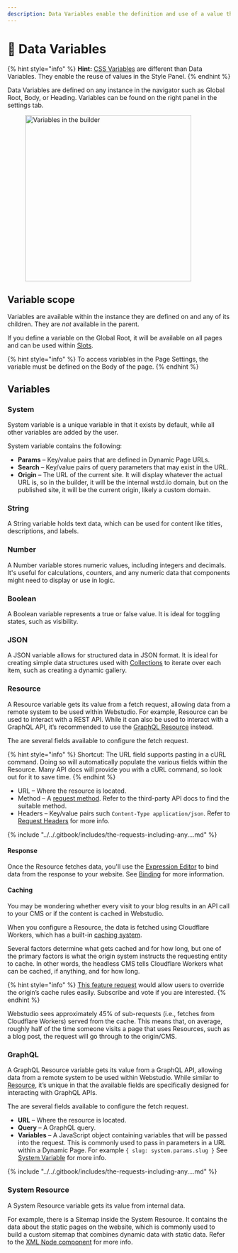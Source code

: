 ```yaml
---
description: Data Variables enable the definition and use of a value throughout the page.
---
```


# 🔡 Data Variables

{% hint style="info" %}
**Hint:** [CSS Variables](css-variables.md) are different than Data Variables. They enable the reuse of values in the Style Panel.
{% endhint %}

Data Variables are defined on any instance in the navigator such as Global Root, Body, or Heading. Variables can be found on the right panel in the settings tab.

<figure><img src="../../.gitbook/assets/webstudio-variables.png" alt="Variables in the builder" width="375"><figcaption></figcaption></figure>

## Variable scope

Variables are available within the instance they are defined on and any of its children. They are _not_ available in the parent.

If you define a variable on the Global Root, it will be available on all pages and can be used within [Slots](../core-components/slot.md).

{% hint style="info" %}
To access variables in the Page Settings, the variable must be defined on the Body of the page.
{% endhint %}

## Variables

### System

System variable is a unique variable in that it exists by default, while all other variables are added by the user.

System variable contains the following:

* **Params** – Key/value pairs that are defined in Dynamic Page URLs.
* **Search** – Key/value pairs of query parameters that may exist in the URL.
* **Origin** – The URL of the current site. It will display whatever the actual URL is, so in the builder, it will be the internal wstd.io domain, but on the published site, it will be the current origin, likely a custom domain.

### String

A String variable holds text data, which can be used for content like titles, descriptions, and labels.

### Number

A Number variable stores numeric values, including integers and decimals. It's useful for calculations, counters, and any numeric data that components might need to display or use in logic.

### Boolean

A Boolean variable represents a true or false value. It is ideal for toggling states, such as visibility.

### JSON

A JSON variable allows for structured data in JSON format. It is ideal for creating simple data structures used with [Collections](broken-reference) to iterate over each item, such as creating a dynamic gallery.

### Resource

A Resource variable gets its value from a fetch request, allowing data from a remote system to be used within Webstudio. For example, Resource can be used to interact with a REST API. While it can also be used to interact with a GraphQL API, it’s recommended to use the [GraphQL Resource](variables.md#graphql) instead.

The are several fields available to configure the fetch request.

{% hint style="info" %}
Shortcut: The URL field supports pasting in a cURL command. Doing so will automatically populate the various fields within the Resource. Many API docs will provide you with a cURL command, so look out for it to save time.
{% endhint %}

* URL – Where the resource is located.
* Method – A [request method](https://developer.mozilla.org/en-US/docs/Web/HTTP/Methods). Refer to the third-party API docs to find the suitable method.
* Headers – Key/value pairs such `Content-Type application/json`. Refer to [Request Headers](https://developer.mozilla.org/en-US/docs/Glossary/Request_header) for more info.

{% include "../../.gitbook/includes/the-requests-including-any....md" %}

#### Response

Once the Resource fetches data, you'll use the [Expression Editor](expression-editor.md) to bind data from the response to your website. See [Binding](expression-editor.md#binding) for more information.

#### Caching

You may be wondering whether every visit to your blog results in an API call to your CMS or if the content is cached in Webstudio.

When you configure a Resource, the data is fetched using Cloudflare Workers, which has a built-in [caching system](https://developers.cloudflare.com/workers/reference/how-the-cache-works/).

Several factors determine what gets cached and for how long, but one of the primary factors is what the origin system instructs the requesting entity to cache. In other words, the headless CMS tells Cloudflare Workers what can be cached, if anything, and for how long.

{% hint style="info" %}
[This feature request](https://github.com/webstudio-is/webstudio/issues/4077) would allow users to override the origin’s cache rules easily. Subscribe and vote if you are interested.
{% endhint %}

Webstudio sees approximately 45% of sub-requests (i.e., fetches from Cloudflare Workers) served from the cache. This means that, on average, roughly half of the time someone visits a page that uses Resources, such as a blog post, the request will go through to the origin/CMS.

### GraphQL

A GraphQL Resource variable gets its value from a GraphQL API, allowing data from a remote system to be used within Webstudio. While similar to [Resource](variables.md#resource), it’s unique in that the available fields are specifically designed for interacting with GraphQL APIs.

The are several fields available to configure the fetch request.

* **URL** – Where the resource is located.
* **Query** – A GraphQL query.
* **Variables** – A JavaScript object containing variables that will be passed into the request. This is commonly used to pass in parameters in a URL within a Dynamic Page. For example `{ slug: system.params.slug }` See [System Variable](variables.md#system) for more info.

{% include "../../.gitbook/includes/the-requests-including-any....md" %}

### System Resource

A System Resource variable gets its value from internal data.

For example, there is a Sitemap inside the System Resource. It contains the data about the static pages on the website, which is commonly used to build a custom sitemap that combines dynamic data with static data. Refer to the [XML Node component](../core-components/xml-node.md#including-the-static-sitemap) for more info.
